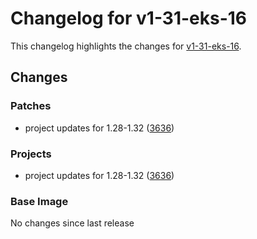 # Changelog for v1-31-eks-16

This changelog highlights the changes for [v1-31-eks-16](https://github.com/aws/eks-distro/tree/v1-31-eks-16).

## Changes

### Patches
* project updates for 1.28-1.32 ([3636](https://github.com/aws/eks-distro/pull/3636))

### Projects
* project updates for 1.28-1.32 ([3636](https://github.com/aws/eks-distro/pull/3636))

### Base Image
No changes since last release

